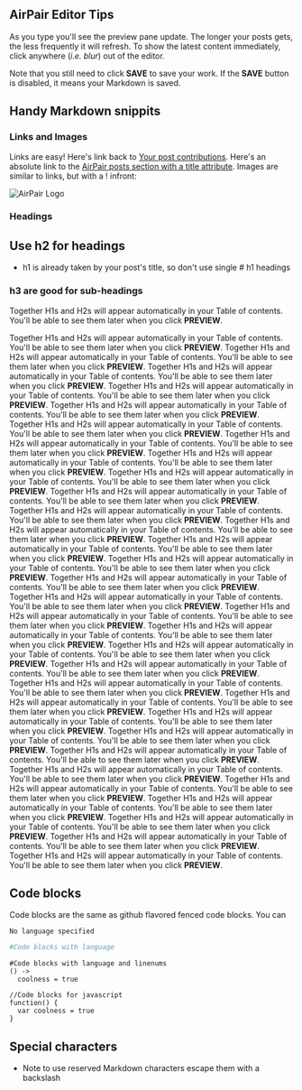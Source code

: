 ## AirPair Editor Tips

As you type you'll see the preview pane update. The longer your posts gets, the less frequently it will refresh. To show the latest content immediately, click anywhere (*i.e. blur*) out of the editor.

Note that you still need to click **SAVE** to save your work. If the **SAVE** button is disabled, it means your Markdown is saved.

## Handy Markdown snippits

### Links and Images

Links are easy! Here's link back to [Your post contributions](/posts/me). Here's an absolute link to the [AirPair posts section with a title attribute](https://airpair.com/posts "AirPair Posts"). Images are similar to links, but with a ! infront:

![AirPair Logo](/static/img/css/airpair-author.png)

### Headings

## Use h2 for headings

- h1 is already taken by your post's title, so don't use single # h1 headings

### h3 are good for sub-headings

Together H1s and H2s will appear automatically in your Table of contents. You'll be able to see them later when you click **PREVIEW**.

Together H1s and H2s will appear automatically in your Table of contents. You'll be able to see them later when you click **PREVIEW**.
Together H1s and H2s will appear automatically in your Table of contents. You'll be able to see them later when you click **PREVIEW**.
Together H1s and H2s will appear automatically in your Table of contents. You'll be able to see them later when you click **PREVIEW**.
Together H1s and H2s will appear automatically in your Table of contents. You'll be able to see them later when you click **PREVIEW**.
Together H1s and H2s will appear automatically in your Table of contents. You'll be able to see them later when you click **PREVIEW**.
Together H1s and H2s will appear automatically in your Table of contents. You'll be able to see them later when you click **PREVIEW**.
Together H1s and H2s will appear automatically in your Table of contents. You'll be able to see them later when you click **PREVIEW**.
Together H1s and H2s will appear automatically in your Table of contents. You'll be able to see them later when you click **PREVIEW**.
Together H1s and H2s will appear automatically in your Table of contents. You'll be able to see them later when you click **PREVIEW**.
Together H1s and H2s will appear automatically in your Table of contents. You'll be able to see them later when you click **PREVIEW**.
Together H1s and H2s will appear automatically in your Table of contents. You'll be able to see them later when you click **PREVIEW**.
Together H1s and H2s will appear automatically in your Table of contents. You'll be able to see them later when you click **PREVIEW**.
Together H1s and H2s will appear automatically in your Table of contents. You'll be able to see them later when you click **PREVIEW**.
Together H1s and H2s will appear automatically in your Table of contents. You'll be able to see them later when you click **PREVIEW**.
Together H1s and H2s will appear automatically in your Table of contents. You'll be able to see them later when you click **PREVIEW**.
Together H1s and H2s will appear automatically in your Table of contents. You'll be able to see them later when you click **PREVIEW**.
Together H1s and H2s will appear automatically in your Table of contents. You'll be able to see them later when you click **PREVIEW**.
Together H1s and H2s will appear automatically in your Table of contents. You'll be able to see them later when you click **PREVIEW**.
Together H1s and H2s will appear automatically in your Table of contents. You'll be able to see them later when you click **PREVIEW**.
Together H1s and H2s will appear automatically in your Table of contents. You'll be able to see them later when you click **PREVIEW**.
Together H1s and H2s will appear automatically in your Table of contents. You'll be able to see them later when you click **PREVIEW**.
Together H1s and H2s will appear automatically in your Table of contents. You'll be able to see them later when you click **PREVIEW**.
Together H1s and H2s will appear automatically in your Table of contents. You'll be able to see them later when you click **PREVIEW**.
Together H1s and H2s will appear automatically in your Table of contents. You'll be able to see them later when you click **PREVIEW**.
Together H1s and H2s will appear automatically in your Table of contents. You'll be able to see them later when you click **PREVIEW**.
Together H1s and H2s will appear automatically in your Table of contents. You'll be able to see them later when you click **PREVIEW**.
Together H1s and H2s will appear automatically in your Table of contents. You'll be able to see them later when you click **PREVIEW**.
Together H1s and H2s will appear automatically in your Table of contents. You'll be able to see them later when you click **PREVIEW**.
Together H1s and H2s will appear automatically in your Table of contents. You'll be able to see them later when you click **PREVIEW**.
Together H1s and H2s will appear automatically in your Table of contents. You'll be able to see them later when you click **PREVIEW**.
Together H1s and H2s will appear automatically in your Table of contents. You'll be able to see them later when you click **PREVIEW**.


## Code blocks

Code blocks are the same as github flavored fenced code blocks. You can

```
No language specified
```

```coffeescript
#Code blocks with language
```

```coffeescript,linenums=true
#Code blocks with language and linenums
() ->
  coolness = true
```

```javascript,linenums=true
//Code blocks for javascript
function() {
  var coolness = true
}
```

## Special characters

* Note to use reserved Markdown characters escape them with a backslash


